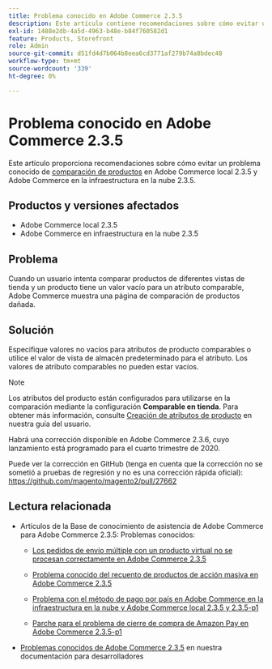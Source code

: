 ```yaml
---
title: Problema conocido en Adobe Commerce 2.3.5
description: Este artículo contiene recomendaciones sobre cómo evitar un problema conocido de [comparación de productos](https://docs.magento.com/user-guide/marketing/product-compare.html) en Adobe Commerce local 2.3.5 y Adobe Commerce en la infraestructura en la nube 2.3.5.
exl-id: 1488e2db-4a5d-4963-b48e-b84f760582d1
feature: Products, Storefront
role: Admin
source-git-commit: d51fd4d7b064b8eea6cd3771af279b74a8bdec48
workflow-type: tm+mt
source-wordcount: '339'
ht-degree: 0%

---
```


# Problema conocido en Adobe Commerce 2.3.5

Este artículo proporciona recomendaciones sobre cómo evitar un problema conocido de [comparación de productos](https://docs.magento.com/user-guide/marketing/product-compare.html) en Adobe Commerce local 2.3.5 y Adobe Commerce en la infraestructura en la nube 2.3.5.

## Productos y versiones afectados

* Adobe Commerce local 2.3.5
* Adobe Commerce en infraestructura en la nube 2.3.5

## Problema

Cuando un usuario intenta comparar productos de diferentes vistas de tienda y un producto tiene un valor vacío para un atributo comparable, Adobe Commerce muestra una página de comparación de productos dañada.

## Solución

Especifique valores no vacíos para atributos de producto comparables o utilice el valor de vista de almacén predeterminado para el atributo. Los valores de atributo comparables no pueden estar vacíos.

>[!NOTE]
>
>Los atributos del producto están configurados para utilizarse en la comparación mediante la configuración **Comparable en tienda**. Para obtener más información, consulte [Creación de atributos de producto](https://docs.magento.com/user-guide/stores/attribute-product-create.html#step-4-describe-the-storefront-properties) en nuestra guía del usuario.

Habrá una corrección disponible en Adobe Commerce 2.3.6, cuyo lanzamiento está programado para el cuarto trimestre de 2020.

Puede ver la corrección en GitHub (tenga en cuenta que la corrección no se sometió a pruebas de regresión y no es una corrección rápida oficial): <https://github.com/magento/magento2/pull/27662>

## Lectura relacionada

<ul><li>Artículos de la Base de conocimiento de asistencia de Adobe Commerce para Adobe Commerce 2.3.5: Problemas conocidos:<ul>
<li>
<p title="Los pedidos de envío múltiple con un producto virtual no se procesan correctamente en Adobe Commerce 2.3.5"><a href="/help/troubleshooting/miscellaneous/magento-2-3-5-known-issue-virtual-product-multi-ship-orders.md">Los pedidos de envío múltiple con un producto virtual no se procesan correctamente en Adobe Commerce 2.3.5</a></p>
</li>
<li><a href="/help/troubleshooting/miscellaneous/bulk-action-product-count-known-issue-in-magento-2-3-5.md">Problema conocido del recuento de productos de acción masiva en Adobe Commerce 2.3.5</a></li>
<li>
<p title="Problema con el método de pago por país en Adobe Commerce en la infraestructura en la nube y Adobe Commerce local 2.3.5 y 2.3.5-p1"><a href="/help/troubleshooting/known-issues-patches-attached/magento-2-3-5-2-3-5-p1-patch-country-payment-issue.md">Problema con el método de pago por país en Adobe Commerce en la infraestructura en la nube y Adobe Commerce local 2.3.5 y 2.3.5-p1</a></p>
</li>
<li>
<p title="Parche para el problema de cierre de compra de Amazon Pay en Adobe Commerce 2.3.5-p1"><a href="/help/troubleshooting/payments/patch-for-amazon-pay-checkout-issue-in-magento-2-3-5-p1.md">Parche para el problema de cierre de compra de Amazon Pay en Adobe Commerce 2.3.5-p1</a></p>
</li>
</ul>
</li><li><a href="https://devdocs.magento.com/guides/v2.3/release-notes/release-notes-2-3-5-commerce.html#known-issues">Problemas conocidos de Adobe Commerce 2.3.5</a> en nuestra documentación para desarrolladores</li></ul>

